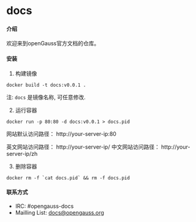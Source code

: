 # docs

#### 介绍

欢迎来到openGauss官方文档的仓库。

#### 安装

1. 构建镜像

```
docker build -t docs:v0.0.1 .
```

注: ```docs``` 是镜像名称, 可任意修改.

2. 运行容器

```
docker run -p 80:80 -d docs:v0.0.1 > docs.pid
```

网站默认访问路径： http://your-server-ip:80

英文网站访问路径： http://your-server-ip/
中文网站访问路径： http://your-server-ip/zh

3. 删除容器

```
docker rm -f `cat docs.pid` && rm -f docs.pid
```

#### 联系方式

- IRC: #opengauss-docs
- Mailling List: [docs@opengauss.org](https://mailweb.opengauss.org/postorius/lists/docs.opengauss.org/)

